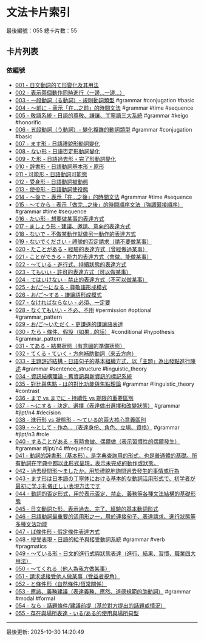 # 文法卡片索引

最後編號：055
總卡片數：55

## 卡片列表

### 依編號
- [001 - 日文動詞的て形變化及其用法](001_te_form.md) 
- [002 - 表示兩個動作同時進行（一邊...一邊...）](002_nagara.md) 
- [003 - 一段動詞（る動詞）- 規則動詞類型](003_ichidan_verb.md) #grammar #conjugation #basic
- [004 - 〜前に - 表示「在...之前」的時間文法](004_mae_ni.md) #grammar #time #sequence
- [005 - 敬語系統 - 日語的尊敬、謙讓、丁寧語三大系統](005_keigo_system.md) #grammar #keigo #honorific
- [006 - 五段動詞（う動詞）- 變化複雜的動詞類型](006_godan_verb.md) #grammar #conjugation #basic
- [007 - ます形 - 日語禮貌形動詞變化](007_masu_form.md) 
- [008 - ない形 - 日語否定形動詞變化](008_nai_form.md) 
- [009 - た形 - 日語過去形・完了形動詞變化](009_ta_form.md) 
- [010 - 辞書形 - 日語動詞基本形・原形](010_dictionary_form.md) 
- [011 - 可能形 - 日語動詞可能態](011_potential_form.md) 
- [012 - 受身形 - 日語動詞被動態](012_passive_form.md) 
- [013 - 使役形 - 日語動詞使役態](013_causative_form.md) 
- [014 - 〜後で - 表示「在...之後」的時間文法](014_ato_de.md) #grammar #time #sequence
- [015 - 〜てから - 表示「做完...之後」的時間順序文法（強調緊接順序）](015_te_kara.md) #grammar #time #sequence
- [016 - たい形 - 想要做某事的表達方式](016_tai_form.md) 
- [017 - ましょう形 - 建議、邀請、意向的表達方式](017_mashou_form.md) 
- [018 - ないで - 不做某動作就做另一動作的表達方式](018_naide.md) 
- [019 - ないでください - 禮貌的否定請求（請不要做某事）](019_naide_kudasai.md) 
- [020 - たことがある - 經驗的表達方式（曾經做過某事）](020_ta_koto_ga_aru.md) 
- [021 - ことができる - 能力的表達方式（會做、能做某事）](021_koto_ga_dekiru.md) 
- [022 - 〜ている - 進行式、持續狀態的表達方式](022_te_iru.md) 
- [023 - てもいい - 許可的表達方式（可以做某事）](023_temo_ii.md) 
- [024 - てはいけない - 禁止的表達方式（不可以做某事）](024_tewa_ikenai.md) 
- [025 - お/ご～になる - 尊敬語形成模式](025_o_go_ni_naru.md) 
- [026 - お/ご～する - 謙讓語形成模式](026_o_go_suru.md) 
- [027 - なければならない - 必須、一定要](027_nakereba_naranai.md) 
- [028 - なくてもいい - 不必、不用](028_nakutemo_ii.md) #permission #optional #grammar_pattern
- [029 - お/ご～いただく - 更謙遜的謙讓語表達](029_o_go_itadaku.md) 
- [030 - たら - 條件、假設（如果...的話）](030_tara.md) #conditional #hypothesis #grammar_pattern
- [031 - てある - 結果狀態（有意圖的準備狀態）](031_tearu.md) 
- [032 - てくる・ていく - 方向補助動詞（來去方向）](032_tekuru_teiku.md) 
- [033 - 主題評述結構 - 日語句子的基本組織方式，以「主題」為出發點進行陳述](033_topic_comment_structure.md) #grammar #sentence_structure #linguistic_theory
- [034 - 資訊結構理論 - 舊資訊與新資訊的標記系統](034_information_structure.md) 
- [035 - 對比與焦點 - は的對比功能與焦點理論](035_contrast_focus.md) #grammar #linguistic_theory #contrast
- [036 - まで vs までに - 持續性 vs 期限的重要區別](036_made_vs_madeni.md) 
- [037 - ～にする - 決定、選擇（表達做出選擇和改變狀態）](037_ni_suru.md) #grammar #jlpt/n4 #decision
- [038 - 進行形 vs 狀態形 - 〜ている的兩大核心意義區別](038_progressive_vs_state.md) 
- [039 - ～として - 作為...（表達身份、角色、立場、資格）](039_to_shite.md) #grammar #jlpt/n3 #role
- [040 - することがある - 有時會做、偶爾做（表示習慣性的偶爾發生）](040_suru_koto_ga_aru.md) #grammar #jlpt/n4 #frequency
- [041 - 動詞的辞書形（基本形），是字典查詢用的形式，也是普通體的基礎。所有動詞在字典中都以此形式呈現，表示未完成的動作或狀態。](041_jishokei.md) 
- [042 - 過去疑問形〜ましたか，用於禮貌地詢問過去發生的事情或行為](042_mashitaka.md) 
- [043 - ます形は日本語の丁寧体における基本的な動詞活用形式で、初学者が最初に学ぶ礼儀正しい表現方法です](043_masu-kei.md) 
- [044 - 動詞的否定形式，用於表示否定、禁止、義務等各種文法結構的基礎形態](044_nai-kei.md) 
- [045 - 日文動詞た形，表示過去、完了、經驗的基本動詞形式](045_ta-kei.md) 
- [046 - 日語動詞最重要的活用形之一，用於連接句子、表達請求、進行狀態等多種文法功能](046_te-kei.md) 
- [047 - ば條件形 - 假定條件表達方式](047_ba-jouken.md) 
- [048 - 授受表現 - 日語的給予與接受動詞系統](048_juju-hyougen.md) #grammar #verb #pragmatics
- [049 - 〜ている形 - 日文的進行式與狀態表達（進行、結果、習慣、職業四大用法）](049_te-iru.md) 
- [050 - 〜てくれる（他人為我方做某事）](050_te-kureru.md) 
- [051 - 請求或接受他人做某事（受益者視角）](051_te-morau.md) 
- [052 - と條件形（自然條件/恆常關係）](052_to-jouken.md) 
- [053 - 應該、義務建議（表達義務、應然、道德規範的助動詞）](053_beki.md) #grammar #modal #formal
- [054 - なら - 話題條件/建議前提（基於對方提出的話題或情況）](054_nara.md) 
- [055 - 存在與場所表達 - いる/ある的使用與場所句型](055_sonzai-basho.md) 

---
最後更新: 2025-10-30 14:20:49
